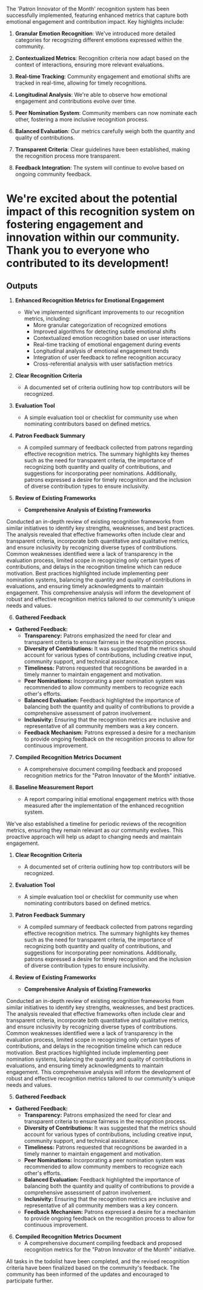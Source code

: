 

The 'Patron Innovator of the Month' recognition system has been successfully implemented, featuring enhanced metrics that capture both emotional engagement and contribution impact. Key highlights include:

1. **Granular Emotion Recognition**: We've introduced more detailed categories for recognizing different emotions expressed within the community.

2. **Contextualized Metrics**: Recognition criteria now adapt based on the context of interactions, ensuring more relevant evaluations.

3. **Real-time Tracking**: Community engagement and emotional shifts are tracked in real-time, allowing for timely recognitions.

4. **Longitudinal Analysis**: We're able to observe how emotional engagement and contributions evolve over time.

5. **Peer Nomination System**: Community members can now nominate each other, fostering a more inclusive recognition process.

6. **Balanced Evaluation**: Our metrics carefully weigh both the quantity and quality of contributions.

7. **Transparent Criteria**: Clear guidelines have been established, making the recognition process more transparent.

8. **Feedback Integration**: The system will continue to evolve based on ongoing community feedback.

We're excited about the potential impact of this recognition system on fostering engagement and innovation within our community. Thank you to everyone who contributed to its development!
=======
## Outputs

1. **Enhanced Recognition Metrics for Emotional Engagement**
   - We've implemented significant improvements to our recognition metrics, including:
     - More granular categorization of recognized emotions
     - Improved algorithms for detecting subtle emotional shifts
     - Contextualized emotion recognition based on user interactions
     - Real-time tracking of emotional engagement during events
     - Longitudinal analysis of emotional engagement trends
     - Integration of user feedback to refine recognition accuracy
     - Cross-referential analysis with user satisfaction metrics

2. **Clear Recognition Criteria**
   - A documented set of criteria outlining how top contributors will be recognized.

3. **Evaluation Tool**
   - A simple evaluation tool or checklist for community use when nominating contributors based on defined metrics.

4. **Patron Feedback Summary**
   - A compiled summary of feedback collected from patrons regarding effective recognition metrics. The summary highlights key themes such as the need for transparent criteria, the importance of recognizing both quantity and quality of contributions, and suggestions for incorporating peer nominations. Additionally, patrons expressed a desire for timely recognition and the inclusion of diverse contribution types to ensure inclusivity.

5. **Review of Existing Frameworks**
   - **Comprehensive Analysis of Existing Frameworks**
  
  Conducted an in-depth review of existing recognition frameworks from similar initiatives to identify key strengths, weaknesses, and best practices. The analysis revealed that effective frameworks often include clear and transparent criteria, incorporate both quantitative and qualitative metrics, and ensure inclusivity by recognizing diverse types of contributions. Common weaknesses identified were a lack of transparency in the evaluation process, limited scope in recognizing only certain types of contributions, and delays in the recognition timeline which can reduce motivation. Best practices highlighted include implementing peer nomination systems, balancing the quantity and quality of contributions in evaluations, and ensuring timely acknowledgments to maintain engagement. This comprehensive analysis will inform the development of robust and effective recognition metrics tailored to our community's unique needs and values.

6. **Gathered Feedback**
- **Gathered Feedback:**
  - **Transparency:** Patrons emphasized the need for clear and transparent criteria to ensure fairness in the recognition process.
  - **Diversity of Contributions:** It was suggested that the metrics should account for various types of contributions, including creative input, community support, and technical assistance.
  - **Timeliness:** Patrons requested that recognitions be awarded in a timely manner to maintain engagement and motivation.
  - **Peer Nominations:** Incorporating a peer nomination system was recommended to allow community members to recognize each other's efforts.
  - **Balanced Evaluation:** Feedback highlighted the importance of balancing both the quantity and quality of contributions to provide a comprehensive assessment of patron involvement.
  - **Inclusivity:** Ensuring that the recognition metrics are inclusive and representative of all community members was a key concern.
  - **Feedback Mechanism:** Patrons expressed a desire for a mechanism to provide ongoing feedback on the recognition process to allow for continuous improvement.

7. **Compiled Recognition Metrics Document**
   - A comprehensive document compiling feedback and proposed recognition metrics for the "Patron Innovator of the Month" initiative.

8. **Baseline Measurement Report**
   - A report comparing initial emotional engagement metrics with those measured after the implementation of the enhanced recognition system.

We've also established a timeline for periodic reviews of the recognition metrics, ensuring they remain relevant as our community evolves. This proactive approach will help us adapt to changing needs and maintain engagement.

1. **Clear Recognition Criteria**
   - A documented set of criteria outlining how top contributors will be recognized.

2. **Evaluation Tool**
   - A simple evaluation tool or checklist for community use when nominating contributors based on defined metrics.

3. **Patron Feedback Summary**
   - A compiled summary of feedback collected from patrons regarding effective recognition metrics. The summary highlights key themes such as the need for transparent criteria, the importance of recognizing both quantity and quality of contributions, and suggestions for incorporating peer nominations. Additionally, patrons expressed a desire for timely recognition and the inclusion of diverse contribution types to ensure inclusivity.

4. **Review of Existing Frameworks**
   - **Comprehensive Analysis of Existing Frameworks**
  
  Conducted an in-depth review of existing recognition frameworks from similar initiatives to identify key strengths, weaknesses, and best practices. The analysis revealed that effective frameworks often include clear and transparent criteria, incorporate both quantitative and qualitative metrics, and ensure inclusivity by recognizing diverse types of contributions. Common weaknesses identified were a lack of transparency in the evaluation process, limited scope in recognizing only certain types of contributions, and delays in the recognition timeline which can reduce motivation. Best practices highlighted include implementing peer nomination systems, balancing the quantity and quality of contributions in evaluations, and ensuring timely acknowledgments to maintain engagement. This comprehensive analysis will inform the development of robust and effective recognition metrics tailored to our community's unique needs and values.

5. **Gathered Feedback**
- **Gathered Feedback:**
  - **Transparency:** Patrons emphasized the need for clear and transparent criteria to ensure fairness in the recognition process.
  - **Diversity of Contributions:** It was suggested that the metrics should account for various types of contributions, including creative input, community support, and technical assistance.
  - **Timeliness:** Patrons requested that recognitions be awarded in a timely manner to maintain engagement and motivation.
  - **Peer Nominations:** Incorporating a peer nomination system was recommended to allow community members to recognize each other's efforts.
  - **Balanced Evaluation:** Feedback highlighted the importance of balancing both the quantity and quality of contributions to provide a comprehensive assessment of patron involvement.
  - **Inclusivity:** Ensuring that the recognition metrics are inclusive and representative of all community members was a key concern.
  - **Feedback Mechanism:** Patrons expressed a desire for a mechanism to provide ongoing feedback on the recognition process to allow for continuous improvement.

6. **Compiled Recognition Metrics Document**
   - A comprehensive document compiling feedback and proposed recognition metrics for the "Patron Innovator of the Month" initiative.

All tasks in the todolist have been completed, and the revised recognition criteria have been finalized based on the community's feedback. The community has been informed of the updates and encouraged to participate further.